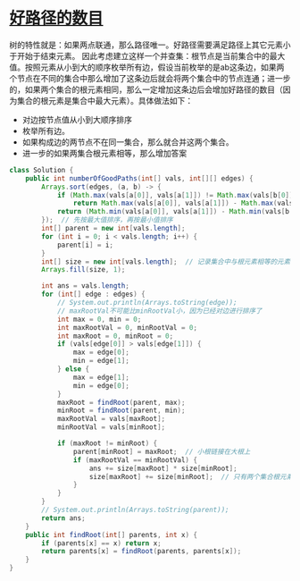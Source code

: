 # [好路径的数目](https://leetcode.cn/problems/number-of-good-paths/)
树的特性就是：如果两点联通，那么路径唯一。好路径需要满足路径上其它元素小于开始于结束元素。
因此考虑建立这样一个并查集：根节点是当前集合中的最大值。按照元素从小到大的顺序枚举所有边，假设当前枚举的是ab这条边，如果两个节点在不同的集合中那么增加了这条边后就会将两个集合中的节点连通；进一步的，如果两个集合的根元素相同，那么一定增加这条边后会增加好路径的数目（因为集合的根元素是集合中最大元素）。具体做法如下：
* 对边按节点值从小到大顺序排序
* 枚举所有边。
* 如果构成边的两节点不在同一集合，那么就合并这两个集合。
* 进一步的如果两集合根元素相等，那么增加答案
```java
class Solution {
    public int numberOfGoodPaths(int[] vals, int[][] edges) {
        Arrays.sort(edges, (a, b) -> {
            if (Math.max(vals[a[0]], vals[a[1]]) != Math.max(vals[b[0]], vals[b[1]]))
                return Math.max(vals[a[0]], vals[a[1]]) - Math.max(vals[b[0]], vals[b[1]]);
            return (Math.min(vals[a[0]], vals[a[1]]) - Math.min(vals[b[0]], vals[b[1]]));
        });  // 先按最大值排序，再按最小值排序
        int[] parent = new int[vals.length];
        for (int i = 0; i < vals.length; i++) {
            parent[i] = i;
        }
        int[] size = new int[vals.length];  // 记录集合中与根元素相等的元素的数量。
        Arrays.fill(size, 1);

        int ans = vals.length;
        for (int[] edge : edges) {
            // System.out.println(Arrays.toString(edge));
            // maxRootVal不可能比minRootVal小，因为已经对边进行排序了
            int max = 0, min = 0;
            int maxRootVal = 0, minRootVal = 0;
            int maxRoot = 0, minRoot = 0;
            if (vals[edge[0]] > vals[edge[1]]) {
                max = edge[0];
                min = edge[1];
            } else {
                max = edge[1];
                min = edge[0];
            }
            maxRoot = findRoot(parent, max);
            minRoot = findRoot(parent, min);
            maxRootVal = vals[maxRoot];
            minRootVal = vals[minRoot];

            if (maxRoot != minRoot) {
                parent[minRoot] = maxRoot;  // 小根链接在大根上
                if (maxRootVal == minRootVal) {
                    ans += size[maxRoot] * size[minRoot];
                    size[maxRoot] += size[minRoot];  // 只有两个集合根元素相等，才更改size
                }
            }
        }
        // System.out.println(Arrays.toString(parent));
        return ans;
    }
    public int findRoot(int[] parents, int x) {
        if (parents[x] == x) return x;
        return parents[x] = findRoot(parents, parents[x]);
    }
}
```